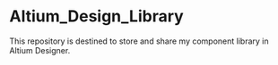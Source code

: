 # Altium_Design_Library
This repository is destined to store and share my component library in Altium Designer.
